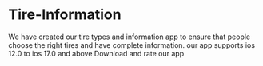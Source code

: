 # Tire-Information
We have created our tire types and information app to ensure that people choose the right tires and have complete information.  our app supports ios 12.0 to ios 17.0 and above  Download and rate our app
